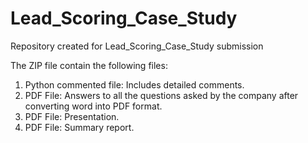 # Lead_Scoring_Case_Study
Repository created for Lead_Scoring_Case_Study submission

The ZIP file contain the following files:
1. Python commented file: Includes detailed comments.
2. PDF File: Answers to all the questions asked by the company after converting word into PDF format.
3. PDF File: Presentation.
4. PDF File: Summary report.
